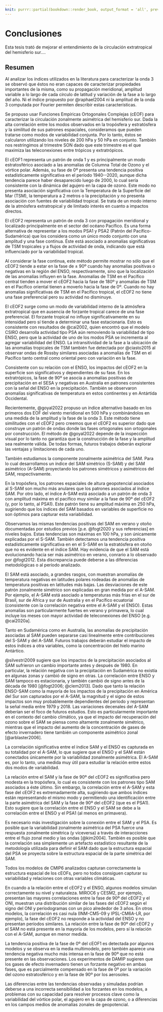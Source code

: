 ```yaml
---
knit: purrr::partial(bookdown::render_book, output_format = 'all', preview = TRUE)
---
```


# Conclusiones

Esta tesis trató de mejorar el entendimiento de la circulación extratropical del hemisferio sur....

## Resumen

Al analizar los índices utilizados en la literatura para caracterizar la onda 3 se observó que éstos no eran capaces de caracterizar propiedades importantes de la misma, como su propagación meridional, amplitud variable a lo largo de cada círculo de latitud y variación de la fase a lo largo del año.
Ni el índice propuesto por @raphael2004 ni la amplitud de la onda 3 computada por Fourier permiten describir estas características.

Se propuso usar Funciones Empíricas Ortogonales Complejas (cEOF) para caracterizar la circulación zonalmente asimétrica del hemisferio sur.
Dada la alta correlación entre los modos observados en la tropósfera y estratósfera y la similitud de sus patrones espaciales, consideramos que pueden tratarse como modos de variabilidad conjunta.
Por lo tanto, éstos se calcularon utilizando los niveles de 200 hPa y 50 hPa en conjunto.
También nos restringimos al trimestre SON dado que este trimestre es el que maximiza las teleconexiones entre trópicos y extratrópicos.

El cEOF1 representa un patrón de onda 1 y es principalmente un modo estratosférico asociado a las anomalías de Columna Total de Ozono y el vórtice polar.
Además, su fase de 0º presenta una tendencia positiva estadísticamente significativa en el período 1940\--2020, aunque dicha tendencia parece haber desaparecido luego de 2000, lo cual sería consistente con la dinámica del agujero en la capa de ozono.
Este modo no presenta asociación significativa con la Temperatura de la Superficie del Mar (TSM), la temperatura a 2 metros o la precipitación y no presenta asociación con fuentes de variabilidad tropical.
Se trata de un modo interno de la atmósfera extratropical y de limitado interés en cuanto a impactos directos.

El cEOF2 representa un patrón de onda 3 con propagación meridional y localizado principalmente en el sector del océano Pacífico.
Es una forma alternativa de representar a los modos PSA1 y PSA2 (Patrón del Pacífico-Sudamérica) que los considera como un único modo conjunto con una amplitud y una fase continua.
Éste está asociado a anomalías significativas de TSM tropicales y a flujos de actividad de onda, indicando que está influenciado por la variabilidad tropical.

Al considerar la fase continua, este método permite mostrar no sólo que el cEOF2 tiende a estar en la fase de $\pm$ 90º cuando hay anomalías positivas o negativas en la región del ENSO, respectivamente, sino que la localización de las anomalías influyen en la fase.
Anomalías de TSM en el Pacífico central tienden a mover el cEOF2 hacia la fase de 180º y anomalías de TSM en el Pacífico oriental tienen a moverlo hacia la fase de 0º.
Cuando no hay anomalías significativas de TSM en el Pacífico tropical, el cEOF2 no tiene una fase preferencial pero su actividad no disminuye.

El cEOF2 surge como un modo de variabilidad interno de la atmósfera extratropical que en ausencia de forzante tropical carece de una fase preferencial.
El forzante tropical no influye significativamente en su intensidad pero sí tiende a determinar una fase estacionaria.
Esto es consistente con resultados de @cai2002, quien encontró que el modelo CSIRO desarrolla actividad tipo PSA aún removiendo la variabilidad de tipo ENSO, pero que la actividad de uno de los modos PSA se incrementa al agregar variabilidad del ENSO.
La intransitividad de la fase a la ubicación de las anomalías tropicales de TSM también fue detectada por @ciasto2015 al observar ondas de Rossby similares asociadas a anomalías de TSM en el Pacífico tanto central como oriental pero con variación en la fase.

Consistente con su relación con el ENSO, los impactos del cEOF2 en la superficie son significativos y dependientes de su fase.
En los extratrópicos, la fase de 90º se asocia a anomalías positivas de precipitación en el SESA y negativas en Australia en patrones consistentes con la señal del ENSO en la precipitación.
También se observaron anomalías significativas de temperatura en estos continentes y en Antártida Occidental.

Recientemente, @goyal2022 propuso un índice alternativo basado en los primeros dos EOF del viento meridional en 500 hPa y combinándolos en una medida de la amplitud y la fase de la onda 3.
Este método tiene similitudes con el cEOF2 pero creemos que el cEOF2 es superior dado que construye un patrón de ondas donde las fases ortogonales son ortogonales por construcción.
El método de @goyal2022 depende de la inspección visual por lo tanto no garantiza que la construcción de la fase y la amplitud sea realmente válida.
De todas formas, futuros trabajos deberán explorar las ventajas y limitaciones de cada uno.

También estudiamos la componente zonalmente asimétrica del SAM.
Para lo cual desarrollamos un índice del SAM simétrico (S-SAM) y del SAM asimétrico (A-SAM) proyectando los patrones simétricos y asimétricos del SAM, respectivamente.

En la tropósfera, los patrones espaciales de altura geopotencial asociados al S-SAM son mucho más anulares que los patrones asociados al índice SAM.
Por otro lado, el índice A-SAM está asociado a un patrón de onda 3 con amplitud máxima en el pacífico muy similar a la fase de 90º del cEOF2 (y, por lo tanto, al PSA1).
Este patrón tiene su amplitud máxima en 250 hPa, sugiriendo que los índices del SAM basados en variables de superficie no son óptimos para capturar esta variabilidad.

Observamos las mismas tendencias positivas del SAM en verano y otoño documentadas por estudios previos [p.e. @fogt2020 y sus referencias] en niveles bajos.
Estas tendencias son máximas en 100 hPa, y son únicamente explicadas por el S-SAM.
También detectamos una tendencia positiva estadísticamente significativa en en el S-SAM en la estratósfera en otoño que no es evidente en el índice SAM.
Hay evidencia de que el SAM está evolucionando hacia ser más asimétrico en verano, conrario a lo observado por @fogt2012.
Esta discrepancia puede deberse a las diferencias metodológicas o al período analizado.

El SAM está asociado, a grandes rasgos, con muestran anomalías de temperatura negativas en latitudes polares rodeadas de anomalías de temperatura positivas en latitudes más bajas.
Las desviaciones de este patrón zonalmente simétrico son explicadas en gran medida por el A-SAM.
Por ejemplo, el A-SAM está asociado a temperaturas más frías en el sur de Brasil, sur de África y sur de Australia y en el Pacífico ecuatorial (consistente con la correlación negativa entre el A-SAM y el ENSO).
Estas anomalías son particularmente fuertes en verano y primavera, lo cual incluye los meses con mayor actividad de teleconexiones del ENSO [e.g. @cai2020a].

Tanto en Sudamérica como en Australia, las anomalías de precipitación asociadas al SAM pueden separarse casi linealmente entre contribuciones del S-SAM y del A-SAM.
Futuros trabajos deberán estudiar el impacto de estos índices a otra variables, como la concentración del hielo marino Antártico.

@silvestri2009 sugiere que los impactos de la precipitación asociados al SAM sufrieron un cambio importante antes y después de 1980.
En particular, la relación negativa con la precipitación en Sudamérica no existía en algunas zonas y cambió de signo en otras.
La correlación entre ENSO y SAM tampoco es estacionaria, y también cambió de signo antes de la década de 1980 [@fogt2006; @clem2013].
Dado que tanto la relación ENSO-SAM como la mayoría de los impactos de la precipitación en América del Sur son capturados por el A-SAM, la magnitud y el signo de estos impactos son muy probablemente dependientes del período y representan la señal media entre 1979 y 2018.
Las variaciones decenales del A-SAM deberían ser el foco de futuros estudios.
Esto es particularmente importante en el contexto del cambio climático, ya que el impacto del recuperación del ozono sobre el SAM se piensa como altamente zonalmente simétrico, mientras que el impacto del aumento de la concentración de gases de efecto invernadero tiene también un componente asimétrico zonal [@arblaster2006].

La correlación significativa entre el índice SAM y el ENSO es capturada en su totalidad por el A-SAM, lo que sugiere que el ENSO y el SAM están conectados únicamente por la variabilidad zonalmente asimétrica.
El A-SAM es, por lo tanto, una medida muy útil para estudiar la relación entre estos dos modos de variabilidad.

La relación entre el SAM y la fase de 90º del cEOF2 es significativa pero modesta en la tropósfera, lo cual es consistente con los patrones tipo SAM asociados a éste último.
Sin embargo, la correlación entre el A-SAM y esta fase del cEOF2 es extremadamente alta, sugiriendo que ambos índices están representando el mismo modo y permitiendo una identificación entre la parte asimétrica del SAM y la fase de 90º del cEOF2 (que es el PSA1).
Esto sugiere que la correlación entre el ENSO y el SAM se debe a la correlación entre el ENSO y el PSA1 (al menos en primavera).

Es necesario más investigación sobre la conexión entre el SAM y el PSA.
Es posible que la variabilidad zonalmente asimétrica del PSA fuerce una respuesta zonalmente simétrica (y viceversa) a través de interacciones entre el flujo zonal medio y las ondas [@kim2004].
También es posible que la correlación sea simplemente un artefacto estadístico resultante de la metodología utilizada para definir el SAM dado que la estructura espacial del PSA se proyecta sobre la estructura espacial de la parte simétrica del SAM.

Todos los modelos de CMIP6 analizados capturan correctamente la estructura espacial de los cEOFs, pero no todos consiguen capturar su variabilidad y relaciones con otras variables climáticas.

En cuando a la relación entre el cEOF2 y el ENSO, algunos modelos simulan correctamente su nivel y naturaleza.
MIROC6 y CESM2, por ejemplo, presentan las mayores correlaciones entre la fase de 90º del cEOF2 y el ONI, muestran una distribución similar de las fases del cEOF2 según el signo del ONI y periodogramas con un pico alrededor de 3 años.
En otros modelos, la correlación es casi nula (INM-CM5-09 y IPSL-CM6A-LR, por ejemplo), la fase del cEOF2 no responde a la actividad del ENSO y no presentan períodos similares.
La relación entre la fase de 90º del cEOF2 y el SAM no está presente en la mayoría de los modelos, pero sí la relación con el A-SAM, aunque en menor medida.

La tendencia positiva de la fase de 0º del cEOF1 es detectada por algunos modelos y se observa en la media multimodelo, pero también aparece una tendencia negativa mucho más intensa en la fase de 90º que no está presente en las observaciones.
Los experimentos de DAMIP sugieren que los gases de efecto invernadero tienen un forzante negativo en ambas fases, que es parcialmente compensado en la fase de 0º por la variación del ozono estratosférico y en la fase de 90º por los aerosoles.

Las diferencias entre las tendencias observadas y simuladas podrían deberse a una incorrecta sensibilidad a los forzantes en los modelos, a problemas con su capacidad para resolver procesos clave como la variabilidad del vórtice polar, el agujero en la capa de ozono, o a diferencias en los campos medios de anomalías zonales de geopotencial.
